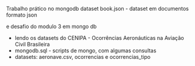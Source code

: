Trabalho prático no mongodb
  dataset book.json - dataset em documentos formato json

e desafio do modulo 3 em mongo db

  - lendo os datasets do CENIPA - Ocorrências Aeronáuticas na Aviação Civil Brasileira
  - mongodb.sql - scripts de mongo, com algumas consultas
  - datasets: aeronave.csv, ocorrencias e ocorrencias_tipo
